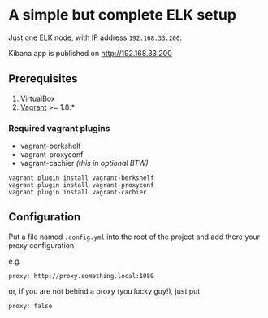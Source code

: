 # A simple but complete ELK setup

Just one ELK node, with IP address ``192.168.33.200``.

Kibana app is published on http://192.168.33.200

## Prerequisites

1. [VirtualBox](https://www.virtualbox.org/)
2. [Vagrant](https://www.vagrantup.com/) >= 1.8.*

### Required vagrant plugins

* vagrant-berkshelf
* vagrant-proxyconf
* vagrant-cachier _(this in optional BTW)_

```
vagrant plugin install vagrant-berkshelf
vagrant plugin install vagrant-proxyconf
vagrant plugin install vagrant-cachier
```

## Configuration
Put a file named ``.config.yml`` into the root of the project and add there your proxy configuration

e.g.
```
proxy: http://proxy.something.local:1080
```

or, if you are not behind a proxy (you lucky guy!), just put

```
proxy: false
```
